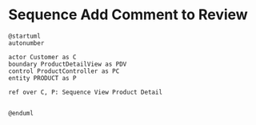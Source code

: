 # Sequence Add Comment to Review

```plantuml
@startuml
autonumber

actor Customer as C
boundary ProductDetailView as PDV
control ProductController as PC
entity PRODUCT as P

ref over C, P: Sequence View Product Detail


@enduml
```

<!-- diagram id="sequence-view-product-add-comment-to-review" -->
